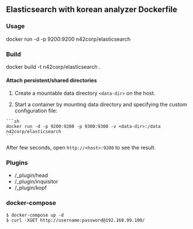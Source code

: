 ## Elasticsearch with korean analyzer Dockerfile

### Usage

  docker run -d -p 9200:9200 n42corp/elasticsearch

### Build

  docker build -t n42corp/elasticsearch .

#### Attach persistent/shared directories

  1. Create a mountable data directory `<data-dir>` on the host.

  2. Start a container by mounting data directory and specifying the custom configuration file:

    ```sh
    docker run -d -p 9200:9200 -p 9300:9300 -v <data-dir>:/data n42corp/elasticsearch
    ```

After few seconds, open `http://<host>:9200` to see the result.

### Plugins

  - /_plugin/head
  - /_plugin/inquisitor
  - /_plugin/kopf

### docker-compose

```
$ docker-compose up -d
$ curl -XGET http://username:password@192.168.99.100/
```
